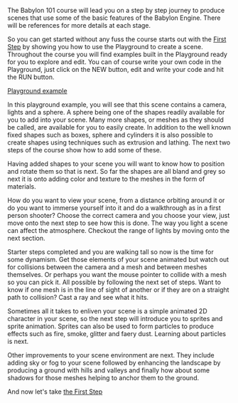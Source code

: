 The Babylon 101 course will lead you on a step by step journey to produce scenes that use some of the basic features of the Babylon Engine. There will be references for more details at each stage.

So you can get started without any fuss the course starts out with the [First Step](/babylon101/First) by showing you how to use the Playground to create a scene. Throughout the course you will find examples built in the Playground ready for you to explore and edit. You can of course write your own code in the Playground, just click on the NEW button, edit and write your code and hit the RUN button. 

[Playground example](https://www.babylonjs-playground.com/#K6M44R#1)

In this playground example, you will see that this scene contains a camera, lights and a sphere. A sphere being one of the shapes readily available for you to add into your scene. Many more shapes, or meshes as they should be called, are available for you to easily create. In addition to the well known fixed shapes such as boxes, sphere and cylinders it is also possible to create shapes using techniques such as extrusion and lathing. The next two steps of the course show how to add some of these.

Having added shapes to your scene you will want to know how to position and rotate them so that is next. So far the shapes are all bland and grey so next it is onto adding color and texture to the meshes in the form of materials.

How do you want to view your scene, from a distance orbiting around it or do you want to immerse yourself into it and do a walkthrough as in a first person shooter? Choose the correct camera and you choose your view, just move onto the next step to see how this is done. The way you light a scene can affect the atmosphere. Checkout the range of lights by moving onto the next section.

Starter steps completed and you are walking tall so now is the time for some dynamism. Get those elements of your scene animated but watch out for collisions between the camera and a mesh and between meshes themselves. Or perhaps you want the mouse pointer to collide with a mesh so you can pick it. All possible by following the next set of steps. Want to know if one mesh is in the line of sight of another or if they are on a straight path to collision? Cast a ray and see what it hits.

Sometimes all it takes to enliven your scene is a simple animated 2D character in your scene, so the next step will introduce you to sprites and sprite animation. Sprites can also be used to form particles to produce effects such as fire, smoke, glitter and faery dust. Learning about particles is next.

Other improvements to your scene environment are next. They include adding sky or fog to your scene followed by enhancing the landscape by producing a ground with hills and valleys and finally how about some shadows for those meshes helping to anchor them to the ground.

And now let's take [the First Step](/babylon101/First)

